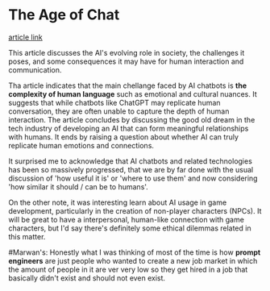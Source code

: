 # The Age of Chat

[article link](https://www.newyorker.com/culture/the-weekend-essay/the-age-of-chat)

This article discusses the AI's evolving role in society, the challenges it poses, and some consequences it may have for human interaction and communication. 

Tha article indicates that the main chellange faced by AI chatbots is **the complexity of human language** such as emotional and cultural nuances. It suggests that while chatbots like ChatGPT may replicate human conversation, they are often unable to capture the depth of human interaction. The article concludes by discussing the good old dream in the tech industry of developing an AI that can form meaningful relationships with humans. It ends by raising a question about whether AI can truly replicate human emotions and connections.

It surprised me to acknowledge that AI chatbots and related technologies has been so massively progressed, that we are by far done with the usual discussion of 'how useful it is' or 'where to use them' and now considering 'how similar it should / can be to humans'. 

On the other note, it was interesting learn about AI usage in game development, particularly in the creation of non-player characters (NPCs). It will be great to have a interpersonal, human-like connection with game characters, but I'd say there's definitely some ethical dilemmas related in this matter. 



#Marwan's:
Honestly what I was thinking of most of the time is how **prompt engineers** are just people who wanted to create a new job market in which the amount of people in it are ver very low so they get hired in a job that basically didn't exist and should not even exist.